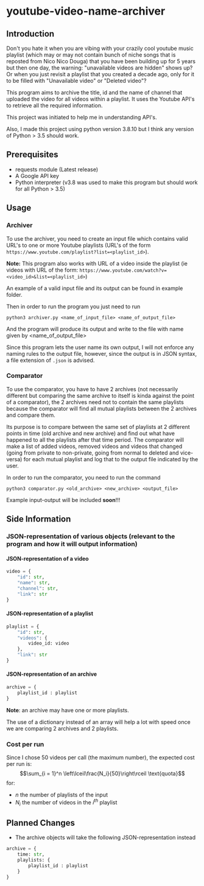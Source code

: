 # youtube-video-name-archiver

## Introduction
Don't you hate it when you are vibing with your crazily cool youtube music playlist (which may or may not contain bunch of niche songs that is reposted from Nico Nico Douga) 
that you have been building up for 5 years but then one day, the warning: "unavailable videos are hidden" shows up? Or when you just revisit a playlist that you created a decade ago,
only for it to be filled with "Unavailable video" or "Deleted video"? 

This program aims to archive the title, id and the name of channel that uploaded the video for all videos within a playlist.
It uses the Youtube API's to retrieve all the required information.

This project was initiated to help me in understanding API's.

Also, I made this project using python version 3.8.10 but I think any version of Python > 3.5 should work.

## Prerequisites
- requests module (Latest release)
- A Google API key
- Python interpreter (v3.8 was used to make this program but should work for all Python > 3.5)

## Usage
### Archiver
To use the archiver, you need to create an input file which contains valid URL's to one or more Youtube playlists (URL's of the form `https://www.youtube.com/playlist?list=<playlist_id>`).

__Note:__ This program also works with URL of a video inside the playlist (ie videos with URL of the form: `https://www.youtube.com/watch?v=<video_id>&list=<playlist_id>`)

An example of a valid input file and its output can be found in example folder.

Then in order to run the program you just need to run

```
python3 archiver.py <name_of_input_file> <name_of_output_file>
```

And the program will produce its output and write to the file with name given by <name_of_output_file>

Since this program lets the user name its own output, I will not enforce any naming rules to the output file, however, since the output is in JSON syntax, a file extension of `.json` is advised.


### Comparator
To use the comparator, you have to have 2 archives (not necessarily different but comparing the same archive to itself is kinda against the point of a comparator), the 2 archives need not to contain the same playlists because the comparator will find all mutual playlists between the 2 archives and compare them.

Its purpose is to compare between the same set of playlists at 2 different points in time (old archive and new archive) and find out what have happened to all the playlists after that time period. The comparator will make a list of added videos, removed videos and videos that changed (going from private to non-private, going from normal to deleted and vice-versa) for each mutual playlist and log that to the output file indicated by the user.

In order to run the comparator, you need to run the command

```
python3 comparator.py <old_archive> <new_archive> <output_file>
```

Example input-output will be included **soon**!!!

## Side Information

### JSON-representation of various objects (relevant to the program and how it will output information)

#### JSON-representation of a video

```python
video = {
	"id": str,
	"name": str,
	"channel": str,
	"link": str
}
```

#### JSON-representation of a playlist

```python
playlist = {
	"id": str,
	"videos": {
		video_id: video
	},
	"link": str
}
```

#### JSON-representation of an archive

```python
archive = {
	playlist_id : playlist
}
```

__Note__: an archive may have one or more playlists.

The use of a dictionary instead of an array will help a lot with speed once we are comparing 2 archives and 2 playlists.

### Cost per run
Since I chose 50 videos per call (the maximum number), the expected cost per run is:
$$\sum_{i = 1}^n \left\lceil\frac{N_i}{50}\right\rceil \text{quota}$$ 
for: 
- $n$ the number of playlists of the input
- $N_i$ the number of videos in the $i^{th}$ playlist  

## Planned Changes
- The archive objects will take the following JSON-representation instead

```python
archive = {
	time: str,
	playlists: {
		playlist_id : playlist
	}
}
```